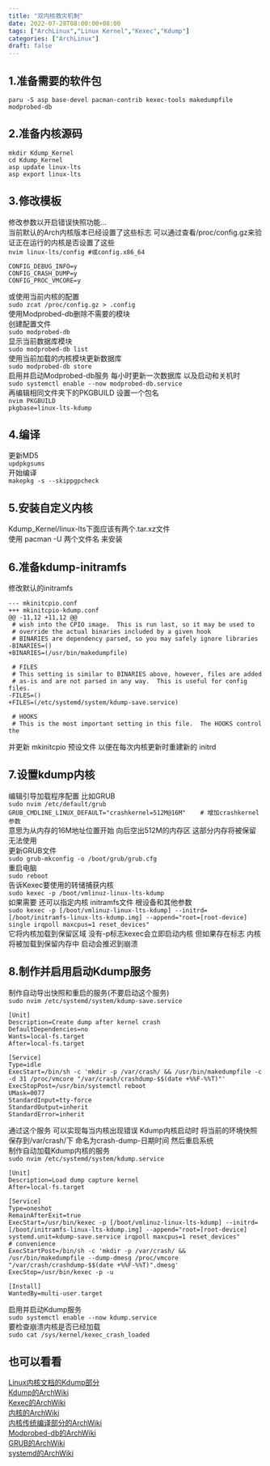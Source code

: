 ```yaml
---
title: "双内核救灾机制"
date: 2022-07-28T08:00:00+08:00
tags: ["ArchLinux","Linux Kernel","Kexec","Kdump"]
categories: ["ArchLinux"]
draft: false
---
```


## 1.准备需要的软件包

`paru -S asp base-devel pacman-contrib kexec-tools makedumpfile modprobed-db`

## 2.准备内核源码

```
mkdir Kdump_Kernel
cd Kdump_Kernel
asp update linux-lts
asp export linux-lts
```

## 3.修改模板

修改参数以开启错误快照功能...  
当前默认的Arch内核版本已经设置了这些标志 可以通过查看/proc/config.gz来验证正在运行的内核是否设置了这些  
`nvim linux-lts/config #或config.x86_64`

```
CONFIG_DEBUG_INFO=y
CONFIG_CRASH_DUMP=y
CONFIG_PROC_VMCORE=y
```

或使用当前内核的配置  
`sudo zcat /proc/config.gz > .config`  
使用Modprobed-db删除不需要的模块  
创建配置文件  
`sudo modprobed-db`  
显示当前数据库模块  
`sudo modprobed-db list`  
使用当前加载的内核模块更新数据库  
`sudo modprobed-db store`  
启用并启动Modprobed-db服务 每小时更新一次数据库 以及启动和关机时  
`sudo systemctl enable --now modprobed-db.service`  
再编辑相同文件夹下的PKGBUILD 设置一个包名  
`nvim PKGBUILD`  
`pkgbase=linux-lts-kdump`

## 4.编译

更新MD5  
`updpkgsums`   
开始编译  
`makepkg -s --skippgpcheck`

## 5.安装自定义内核

Kdump_Kernel/linux-lts下面应该有两个.tar.xz文件  
使用 pacman -U 两个文件名 来安装

## 6.准备kdump-initramfs

修改默认的initramfs

```
--- mkinitcpio.conf
+++ mkinitcpio-kdump.conf
@@ -11,12 +11,12 @@
 # wish into the CPIO image.  This is run last, so it may be used to
 # override the actual binaries included by a given hook
 # BINARIES are dependency parsed, so you may safely ignore libraries
-BINARIES=()
+BINARIES=(/usr/bin/makedumpfile)

 # FILES
 # This setting is similar to BINARIES above, however, files are added
 # as-is and are not parsed in any way.  This is useful for config files.
-FILES=()
+FILES=(/etc/systemd/system/kdump-save.service)

 # HOOKS
 # This is the most important setting in this file.  The HOOKS control the
```

并更新 mkinitcpio 预设文件 以便在每次内核更新时重建新的 initrd

## 7.设置kdump内核

编辑引导加载程序配置 比如GRUB  
`sudo nvim /etc/default/grub`  
`GRUB_CMDLINE_LINUX_DEFAULT="crashkernel=512M@16M"    # 增加crashkernel参数`  
意思为从内存的16M地址位置开始 向后空出512M的内存区 这部分内存将被保留无法使用  
更新GRUB文件  
`sudo grub-mkconfig -o /boot/grub/grub.cfg`  
重启电脑  
`sudo reboot`  
告诉Kexec要使用的转储捕获内核  
`sudo kexec -p /boot/vmlinuz-linux-lts-kdump`  
如果需要 还可以指定内核 initramfs文件 根设备和其他参数   
`sudo kexec -p [/boot/vmlinuz-linux-lts-kdump] --initrd=[/boot/initramfs-linux-lts-kdump.img] --append="root=[root-device] single irqpoll maxcpus=1 reset_devices"`  
它将内核加载到保留区域 没有-p标志kexec会立即启动内核 但如果存在标志 内核将被加载到保留内存中 启动会推迟到崩溃

## 8.制作并启用启动Kdump服务

制作自动导出快照和重启的服务(不要启动这个服务)  
`sudo nvim /etc/systemd/system/kdump-save.service`

```
[Unit]
Description=Create dump after kernel crash
DefaultDependencies=no
Wants=local-fs.target
After=local-fs.target

[Service]
Type=idle
ExecStart=/bin/sh -c 'mkdir -p /var/crash/ && /usr/bin/makedumpfile -c -d 31 /proc/vmcore "/var/crash/crashdump-$$(date +%%F-%%T)"'
ExecStopPost=/usr/bin/systemctl reboot
UMask=0077
StandardInput=tty-force
StandardOutput=inherit
StandardError=inherit
```

通过这个服务 可以实现每当内核出现错误 Kdump内核启动时 将当前的环境快照保存到/var/crash/下 命名为crash-dump-日期时间
然后重启系统  
制作自动加载Kdump内核的服务  
`sudo nvim /etc/systemd/system/kdump.service`

```
[Unit]
Description=Load dump capture kernel
After=local-fs.target

[Service]
Type=oneshot
RemainAfterExit=true
ExecStart=/usr/bin/kexec -p [/boot/vmlinuz-linux-lts-kdump] --initrd=[/boot/initramfs-linux-lts-kdump.img] --append="root=[root-device] systemd.unit=kdump-save.service irqpoll maxcpus=1 reset_devices"
# convenience
ExecStartPost=/bin/sh -c 'mkdir -p /var/crash/ && /usr/bin/makedumpfile --dump-dmesg /proc/vmcore "/var/crash/crashdump-$$(date +%%F-%%T)".dmesg'
ExecStop=/usr/bin/kexec -p -u

[Install]
WantedBy=multi-user.target
```

启用并启动Kdump服务  
`sudo systemctl enable --now kdump.service`  
要检查崩溃内核是否已经加载  
`sudo cat /sys/kernel/kexec_crash_loaded`

## 也可以看看

[Linux内核文档的Kdump部分](https://docs.kernel.org/admin-guide/kdump/kdump.html)  
[Kdump的ArchWiki](https://wiki.archlinux.org/title/Kdump)  
[Kexec的ArchWiki](https://wiki.archlinux.org/title/kexec)  
[内核的ArchWiki](https://wiki.archlinux.org/title/Kernel#Compilation)  
[内核传统编译部分的ArchWiki](https://wiki.archlinux.org/title/Kernel/Traditional_compilation)  
[Modprobed-db的ArchWiki](https://wiki.archlinux.org/title/Modprobed-db)  
[GRUB的ArchWiki](https://wiki.archlinux.org/title/GRUB)  
[systemd的ArchWiki](https://wiki.archlinux.org/title/systemd)